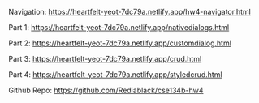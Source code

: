 Navigation: https://heartfelt-yeot-7dc79a.netlify.app/hw4-navigator.html

Part 1: https://heartfelt-yeot-7dc79a.netlify.app/nativedialogs.html

Part 2: https://heartfelt-yeot-7dc79a.netlify.app/customdialog.html

Part 3: https://heartfelt-yeot-7dc79a.netlify.app/crud.html

Part 4: https://heartfelt-yeot-7dc79a.netlify.app/styledcrud.html

Github Repo: https://github.com/Rediablack/cse134b-hw4

